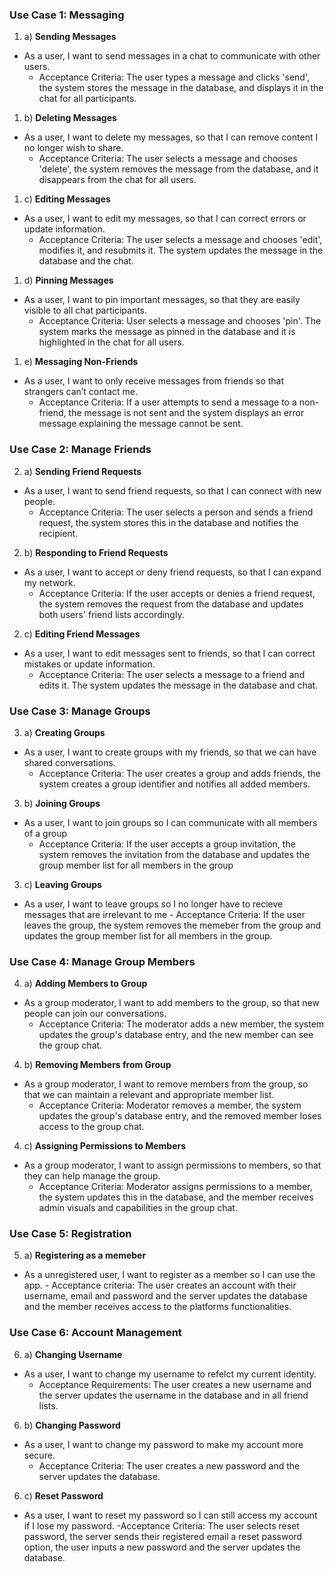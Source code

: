 ### Use Case 1: Messaging

1. a) **Sending Messages**
-   As a user, I want to send messages in a chat to communicate with other users.
    -   Acceptance Criteria: The user types a message and clicks 'send', the system stores the message in the database, and displays it in the chat for all participants.
1. b) **Deleting Messages**
-   As a user, I want to delete my messages, so that I can remove content I no longer wish to share.
    -   Acceptance Criteria: The user selects a message and chooses 'delete', the system removes the message from the database, and it disappears from the chat for all users.
1. c) **Editing Messages**
-   As a user, I want to edit my messages, so that I can correct errors or update information.
    -   Acceptance Criteria: The user selects a message and chooses 'edit', modifies it, and resubmits it. The system updates the message in the database and the chat.
1. d) **Pinning Messages**
-   As a user, I want to pin important messages, so that they are easily visible to all chat participants.
    -   Acceptance Criteria: User selects a message and chooses 'pin'. The system marks the message as pinned in the database and it is highlighted in the chat for all users.
1. e) **Messaging Non-Friends**
-   As a user, I want to only receive messages from friends so that strangers can’t contact me.
    -   Acceptance Criteria: If a user attempts to send a message to a non-friend, the message is not sent and the system displays an error message explaining the message cannot be sent.

### Use Case 2: Manage Friends

2. a) **Sending Friend Requests**
-   As a user, I want to send friend requests, so that I can connect with new people.
    -   Acceptance Criteria: The user selects a person and sends a friend request, the system stores this in the database and notifies the recipient.
2. b) **Responding to Friend Requests**
-   As a user, I want to accept or deny friend requests, so that I can expand my network.
    -   Acceptance Criteria: If the user accepts or denies a friend request, the system removes the request from the database and updates both users' friend lists accordingly.
2. c) **Editing Friend Messages**
-   As a user, I want to edit messages sent to friends, so that I can correct mistakes or update information.
    -   Acceptance Criteria: The user selects a message to a friend and edits it. The system updates the message in the database and chat.

### Use Case 3: Manage Groups

3. a) **Creating Groups**
-   As a user, I want to create groups with my friends, so that we can have shared conversations.
    -   Acceptance Criteria: The user creates a group and adds friends, the system creates a group identifier and notifies all added members.
3. b) **Joining Groups**
-   As a user, I want to join groups so I can communicate with all members of a group
    -   Acceptance Criteria: If the user accepts a group invitation, the system removes the invitation from the database and updates the group member list for all members in the group
3. c) **Leaving Groups**
- As a user, I want to leave groups so I no longer have to recieve messages that are irrelevant to me
      - Acceptance Criteria: If the user leaves the group, the system removes the memeber from the group and updates the group member list for all members in the group.

### Use Case 4: Manage Group Members

4. a) **Adding Members to Group**
-   As a group moderator, I want to add members to the group, so that new people can join our conversations.
    -   Acceptance Criteria: The moderator adds a new member, the system updates the group's database entry, and the new member can see the group chat.
4. b) **Removing Members from Group**
-   As a group moderator, I want to remove members from the group, so that we can maintain a relevant and appropriate member list.
    -   Acceptance Criteria: Moderator removes a member, the system updates the group's database entry, and the removed member loses access to the group chat.
4. c) **Assigning Permissions to Members**
-   As a group moderator, I want to assign permissions to members, so that they can help manage the group.
    -   Acceptance Criteria: Moderator assigns permissions to a member, the system updates this in the database, and the member receives admin visuals and capabilities in the group chat.

 ### Use Case 5: Registration

5. a) **Registering as a memeber**
- As a unregistered user, I want to register as a member so I can use the app.
      - Acceptance criteria: The user creates an account with their username, email and password and the server updates the database and the member receives access to the platforms functionalities.

### Use Case 6: Account Management
6. a) **Changing Username**
- As a user, I want to change my username to refelct my current identity.
   - Acceptance Requirements: The user creates a new username and the server updates the username in the database and in all friend lists.
6. b) **Changing Password**
- As a user, I want to change my password to make my account more secure.
    - Acceptance Criteria: The user creates a new password and the server updates the database.
6. c) **Reset Password**
- As a user, I want to reset my password so I can still access my account if I lose my password.
    -Acceptance Criteria: The user selects reset password, the server sends their registered email a reset password option, the user inputs a     new password and the server updates the database.     
  
